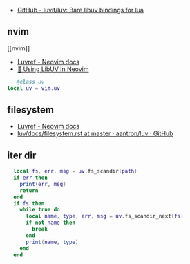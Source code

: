 - [GitHub - luvit/luv: Bare libuv bindings for lua](https://github.com/luvit/luv)

## nvim

[[nvim]]

- [Luvref - Neovim docs](https://neovim.io/doc/user/luvref.html)
- [🔁 Using LibUV in Neovim](https://teukka.tech/vimloop.html)

```lua
---@class uv
local uv = vim.uv
```

## filesystem

- [Luvref - Neovim docs](https://neovim.io/doc/user/luvref.html#luv-file-system-operations)
- [luv/docs/filesystem.rst at master · aantron/luv · GitHub](https://github.com/aantron/luv/blob/master/docs/filesystem.rst)

## iter dir

```lua
  local fs, err, msg = uv.fs_scandir(path)
  if err then
    print(err, msg)
    return
  end
  if fs then
    while true do
      local name, type, err, msg = uv.fs_scandir_next(fs)
      if not name then
        break
      end
      print(name, type)
    end
  end
```
